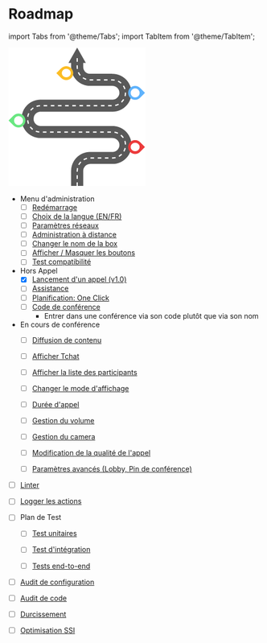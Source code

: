 
# Roadmap
import Tabs from '@theme/Tabs';
import TabItem from '@theme/TabItem';

![image](../../static/img/roadmap/roadmap.png "Roadmap")


<Tabs>
  <TabItem value="fonctionnel" label="Ajout fonctionnel" default>

- Menu d'administration
    - [ ] [Redémarrage](/docs/Roadmap/fonctionnel/menu-admin/redemarrage)
    - [ ] [Choix de la langue (EN/FR)](/docs/Roadmap/fonctionnel/menu-admin/language)
    - [ ] [Paramètres réseaux](/docs/Roadmap/fonctionnel/menu-admin/reseaux)
    - [ ] [Administration à distance](/docs/Roadmap/fonctionnel/menu-admin/administration-distance)
    - [ ] [Changer le nom de la box](/docs/Roadmap/fonctionnel/menu-admin/rename)
    - [ ] [Afficher / Masquer les boutons](/docs/Roadmap/fonctionnel/menu-admin/affichage-boutons)
    - [ ] [Test compatibilité](/docs/Roadmap/fonctionnel/menu-admin/test-compatabilite)

- Hors Appel
    - [X] [Lancement d'un appel (v1.0)](/docs/Roadmap/fonctionnel/hors-appel/assistance)
    - [ ] [Assistance](/docs/Roadmap/fonctionnel/hors-appel/assistance)
    - [ ] [Planification: One Click](/docs/Roadmap/fonctionnel/hors-appel/planification)
    - [ ] [Code de conférence](/docs/Roadmap/fonctionnel/hors-appel/call-via-conf-number)
        - Entrer dans une conférence via son code plutôt que via son nom

- En cours de conférence
    - [ ] [Diffusion de contenu](/docs/Roadmap/fonctionnel/pendant-appel/diffusion-contenu)
    - [ ] [Afficher Tchat](/docs/Roadmap/fonctionnel/pendant-appel/afficher-tchat)
    - [ ] [Afficher la liste des participants](/docs/Roadmap/fonctionnel/pendant-appel/afficher-participants)
    - [ ] [Changer le mode d'affichage](/docs/Roadmap/fonctionnel/pendant-appel/mode-affichage)
    - [ ] [Durée d'appel](/docs/Roadmap/fonctionnel/pendant-appel/duree-appel)
    - [ ] [Gestion du volume](/docs/Roadmap/fonctionnel/pendant-appel/gestion-volume)
    - [ ] [Gestion du camera](/docs/Roadmap/fonctionnel/pendant-appel/gestion-camera)
    - [ ] [Modification de la qualité de l'appel](/docs/Roadmap/fonctionnel/pendant-appel/qualite-appel)
    - [ ] [Paramètres avancés (Lobby, Pin de conférence)](/docs/Roadmap/fonctionnel/pendant-appel/parametres-avances)
 


  </TabItem>
  <TabItem value="optimisationindows" label="Optimisation" default>

- [ ] [Linter](/docs/Roadmap/optimisation/linter)
- [ ] [Logger les actions](/docs/Roadmap/optimisation/logger-actions)
- [ ] Plan de Test
    - [ ] [Test unitaires](/docs/Roadmap/optimisation/plan-test/test-unitaires)
    - [ ] [Test d'intégration](/docs/Roadmap/optimisation/plan-test/test-intergration)
    - [ ] [Tests end-to-end](/docs/Roadmap/optimisation/plan-test/test-end-to-end)


  </TabItem>
  <TabItem value="securisation" label="Securisation" default>

- [ ] [Audit de configuration](/docs/Roadmap/securisation/audit-conf)
- [ ] [Audit de code](/docs/Roadmap/securisation/audit-code)
- [ ] [Durcissement](/docs/Roadmap/securisation/durcissement)
- [ ] [Optimisation SSI](/docs/Roadmap/securisation/optimisation-ssi)


  </TabItem>
</Tabs>
